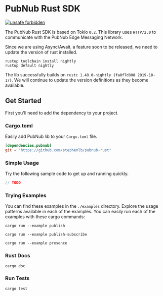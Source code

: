 # PubNub Rust SDK

[![unsafe forbidden](https://img.shields.io/badge/unsafe-forbidden-success.svg)](https://github.com/rust-secure-code/safety-dance/)

The PubNub Rust SDK is based on Tokio `0.2`.
This library uses `HTTP/2.0` to communicate with the PubNub Edge Messaging Network.

Since we are using Async/Await, a feature soon to be released,
we need to update the version of rust installed.

```shell
rustup toolchain install nightly
rustup default nightly
```

The lib successfully builds on `rustc 1.40.0-nightly (fa0f7d008 2019-10-17)`.
We will continue to update the version definitions as they become available.

## Get Started

First you'll need to add the dependency to your project.

### Cargo.toml

Easily add PubNub lib to your `Cargo.toml` file.

```toml
[dependencies.pubnub]
git = "https://github.com/stephenlb/pubnub-rust"
```

### Simple Usage

Try the following sample code to get up and running quickly.

```rust
// TODO
```

### Trying Examples

You can find these examples in the `./examples` directory.
Explore the usage patterns available in each of the examples.
You can easily run each of the examples with these cargo commands:

```shell
cargo run --example publish
```

```shell
cargo run --example publish-subscribe
```

```shell
cargo run --example presence
```

### Rust Docs

```shell
cargo doc
```

### Run Tests
```shell
cargo test
```
